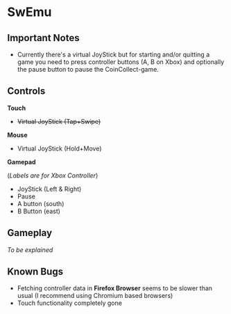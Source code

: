 # SwEmu

## Important Notes

- Currently there's a virtual JoyStick but for starting and/or quitting a game you need to press controller buttons (A, B on Xbox) and optionally the pause button to pause the CoinCollect-game.

## Controls

**Touch**

- ~~Virtual JoyStick (Tap+Swipe)~~

**Mouse**

- Virtual JoyStick (Hold+Move)

**Gamepad**

(*Labels are for Xbox Controller*)

- JoyStick (Left & Right)
- Pause
- A button (south)
- B Button (east)

## Gameplay

*To be explained*

## Known Bugs

- Fetching controller data in **Firefox Browser** seems to be slower than usual (I recommend using Chromium based browsers)
- Touch functionality completely gone